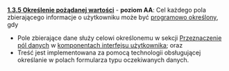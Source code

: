 [**1.3.5 Określenie pożądanej wartości**](https://wcag.lepszyweb.pl/#sensory-characteristics) - **poziom AA**: Cel każdego pola zbierającego informacje o użytkowniku może być <a href="#" data-toggle="tooltip" data-original-title="{{site.data.glossary.okreslony_programowo}}">programowo określony</a>, gdy

- Pole zbierające dane służy celowi określonemu w sekcji <a href="https://www.w3.org/TR/WCAG21/#input-purposes">Przeznaczenie pól danych</a> w <a href="#" data-toggle="tooltip" data-original-title="{{site.data.glossary.komponent_interfejsu_uzytkownika}}">komponentach interfejsu użytkownika</a>; oraz
- Treść jest implementowana za pomocą technologii obsługującej określanie w polach formularza typu oczekiwanych danych.
